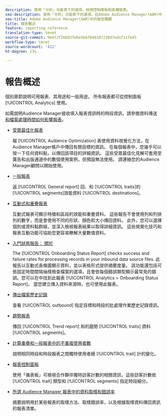 ```yaml
---
description: 使用「分析」功能表下的選項，檢視控制面板和各種報表。
seo-description: 使用「分析」功能表下的選項，在Adobe Audience Manager(AAM)中檢視控制面板和各種報表。
seo-title: Adobe Audience Manager(AAM)中的報告概觀
title: 報告概述
feature: reporting reference
translation-type: tm+mt
source-git-commit: 9e4f2f26b83fe6e5b6f669107239d7edaf11fed3
workflow-type: tm+mt
source-wordcount: '412'
ht-degree: 13%

---
```



# 報告概述

個別章節說明可用報表、其用途和一般用途。 所有報表都可從控制面板 [!UICONTROL Analytics] 使用。

如需說明Audience Manager接收填入報表資訊時的時段資訊，請參閱資料傳送 [和檔案處理時間如何影響報表](/help/using/reference/reporting-file-transfer-timeframe.md)。

* [受眾最佳化報表](/help/using/reporting/audience-optimization-reports/audience-optimization-reports.md)

   報 [!UICONTROL Audience Optimization] 表使用資料視覺化方法，在Audience Manager帳戶中傳回有關目標的資訊。 在每個報表中，您幾乎可以按一下任何資料點，以傳回該項目的詳細資訊。 這些受眾最佳化見解可套用至廣告和出版通道中的數個使用案例，但預設無法使用。 請連絡您的Audience Manager顧問以開始使用。

* [一般報表](/help/using/reporting/general-reports.md)

   返 [!UICONTROL General report] 回、和 [!UICONTROL traits]的 [!UICONTROL segments]效能資料 [!UICONTROL destinations]。

* [互動式和重疊報表](/help/using/reporting/dynamic-reports/dynamic-reports.md)

   互動式報表可顯示特徵和區段的效能和重疊資料。 這些報告不會使用列和列排列的數字，而是會使用不同的形狀、顏色和大小傳回資料。 此外，您可以選擇個別或資料點群組，並深入檢視報表結果以取得詳細資訊。 這些視覺化技巧和報表互動功能可協助您更容易瞭解大量數值資料。

* [入門狀態報告： 關於](/help/using/reporting/onboarding-status-report.md)

   The [!UICONTROL Onboarding Status Report] checks success and failure rates for processing records in your inbound data source files. 此報告以互動式長條圖顯示資料，並以表格形式提供摘要度量。 該功能還包括可依固定時間間隔抽樣檢查檔案的選項，且會依每個錯誤類型顯示最常見的錯誤。您可以在中找到此報表 [!UICONTROL Analytics > Onboarding Status Report]。 當您建立傳入資料來源時，也可使用此報表。

* [傳出檔案歷史記錄](/help/using/reporting/outbound-history-report.md)

   查看 [!UICONTROL outbound] 指定目標和時段的批處理作業歷史記錄資訊。

* [趨勢報表](/help/using/reporting/trend-reports.md)

   傳回 [!UICONTROL Trend report] 和的趨勢 [!UICONTROL traits] 資料 [!UICONTROL segments]。

* [計算重疊和一般報表中的不重複使用者數](/help/using/reporting/unique-user-counts.md)

   說明相同時段和時段報表之間獨特使用者總 [!UICONTROL trait] 計的變化。

* [報表控制面板](/help/using/reporting/trend-reports.md)

   使用「儀表板」可檢視合作夥伴獨特訪客計數的相關資訊，這些訪客計數依 [!UICONTROL trait] 類型和 [!UICONTROL segments] 指定時段細分。

* [所選 Audience Manager 報表中的資料取樣和錯誤率](/help/using/reporting/report-sampling.md)

   摘要說明用於某些報表的取樣方法、取樣錯誤率，以及根據取樣資料傳回資訊的報表清單。

